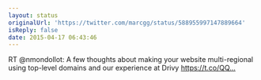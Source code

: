```yaml
---
layout: status
originalUrl: 'https://twitter.com/marcgg/status/588955997147889664'
isReply: false
date: 2015-04-17 06:43:46
---
```


RT @nmondollot: A few thoughts about making your website multi-regional using top-level domains and our experience at Drivy https://t.co/QQ…
